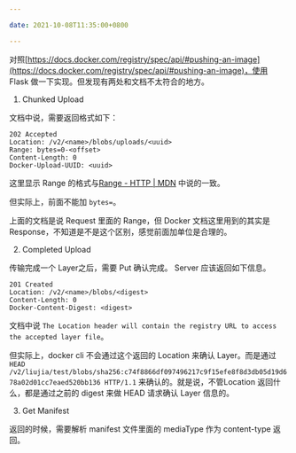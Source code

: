 ```yaml
---

date: 2021-10-08T11:35:00+0800

---
```


对照[https://docs.docker.com/registry/spec/api/#pushing-an-image](https://docs.docker.com/registry/spec/api/#pushing-an-image)，使用 Flask 做一下实现。但发现有两处和文档不太符合的地方。

1. Chunked Upload

文档中说，需要返回格式如下：

```
202 Accepted
Location: /v2/<name>/blobs/uploads/<uuid>
Range: bytes=0-<offset>
Content-Length: 0
Docker-Upload-UUID: <uuid>
```

这里显示 Range 的格式与[Range - HTTP | MDN](https://developer.mozilla.org/en-US/docs/Web/HTTP/Headers/Range) 中说的一致。

但实际上，前面不能加 `bytes=`。

上面的文档是说 Request 里面的 Range，但 Docker 文档这里用到的其实是 Response，不知道是不是这个区别，感觉前面加单位是合理的。

2. Completed Upload

传输完成一个 Layer之后，需要 Put 确认完成。 Server 应该返回如下信息。
```
201 Created
Location: /v2/<name>/blobs/<digest>
Content-Length: 0
Docker-Content-Digest: <digest>
```

文档中说 `The Location header will contain the registry URL to access the accepted layer file`。 

但实际上，docker cli 不会通过这个返回的 Location 来确认 Layer。而是通过 `HEAD /v2/liujia/test/blobs/sha256:c74f8866df097496217c9f15efe8f8d3db05d19d678a02d01cc7eaed520bb136 HTTP/1.1` 来确认的。就是说，不管Location 返回什么，都是通过之前的 digest 来做 HEAD 请求确认 Layer 信息的。

3. Get Manifest

返回的时候，需要解析 manifest 文件里面的 mediaType 作为 content-type 返回。
